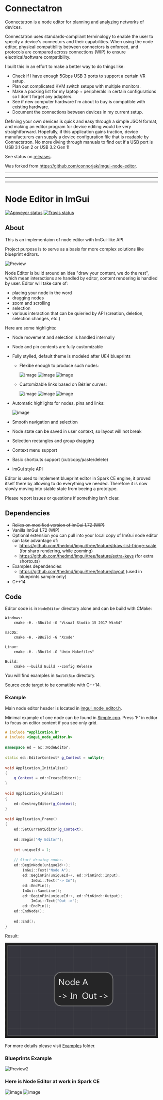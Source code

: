 # Connectatron

Connectatron is a node editor for planning and analyzing networks of devices.

Connectatron uses standards-compliant terminology to enable the user to specify a device's connectors and their capabilities. When using the node editor, physical compatibility between connectors is enforced, and protocols are compared across connections (WIP) to ensure electrical/software compatibility.

I built this in an effort to make a better way to do things like:
- Check if I have enough 5Gbps USB 3 ports to support a certain VR setup.
- Plan out complicated KVM switch setups with multiple monitors.
- Make a packing list for my laptop + peripherals in certain configurations so I don't forget any adapters.
- See if new computer hardware I'm about to buy is compatible with existing hardware.
- Document the connections between devices in my current setup.

Defining your own devices is quick and easy through a simple JSON format, and making an editor program for device editing would be very straightforward. Hopefully, if this application gains traction, device manufacturers can supply a device configuration file that is readable by Connectatron. No more diving through manuals to find out if a USB port is USB 3.1 Gen 2 or USB 3.2 Gen 1!

See status on [releases](https://github.com/connorjak/Connectatron/releases).

Was forked from https://github.com/connorjak/imgui-node-editor.

--- 
--- 
--- 

# Node Editor in ImGui

[![Appveyor status](https://ci.appveyor.com/api/projects/status/lm0io3m8mv7avacp/branch/master?svg=true)](https://ci.appveyor.com/project/thedmd/imgui-node-editor/branch/master)
[![Travis status](https://travis-ci.org/thedmd/imgui-node-editor.svg?branch=master)](https://travis-ci.org/thedmd/imgui-node-editor)


## About

This is an implementaion of node editor with ImGui-like API.

Project purpose is to serve as a basis for more complex solutions like blueprint editors.

![Preview](Screenshots/node_editor_overview.gif)

Node Editor is build around an idea "draw your content, we do the rest", which mean interactions are handled by editor, content rendering is handled by user. Editor will take care of:
 * placing your node in the word
 * dragging nodes
 * zoom and scrolling
 * selection
 * various interaction that can be quieried by API (creation, deletion, selection changes, etc.)

Here are some highlights:
 * Node movement and selection is handled internally
 * Node and pin contents are fully customizable
 * Fully stylled, default theme is modeled after UE4 blueprints
    - Flexibe enough to produce such nodes:

        ![image](https://user-images.githubusercontent.com/1197433/60381408-c3895b00-9a54-11e9-8312-d9fc9af63347.png)
        ![image](https://user-images.githubusercontent.com/1197433/60381400-a3599c00-9a54-11e9-9c51-a88f25f7db07.png)
        ![image](https://user-images.githubusercontent.com/1197433/60381589-7d81c680-9a57-11e9-87b1-9f73ec33bea4.png)
    - Customizable links based on Bézier curves:

        ![image](https://user-images.githubusercontent.com/1197433/60381475-ac973880-9a55-11e9-9ad9-5862975cd2b8.png)
        ![image](https://user-images.githubusercontent.com/1197433/60381467-9db08600-9a55-11e9-9868-2ae849f67de9.png)
        ![image](https://user-images.githubusercontent.com/1197433/60381488-cd5f8e00-9a55-11e9-8346-1f4c8d6bea22.png)
 * Automatic highlights for nodes, pins and links:

    ![image](https://user-images.githubusercontent.com/1197433/60381536-9e95e780-9a56-11e9-80bb-dad0d3d9557a.png)
 * Smooth navigation and selection
 * Node state can be saved in user context, so layout will not break
 * Selection rectangles and group dragging
 * Context menu support
 * Basic shortcuts support (cut/copy/paste/delete)
 * ImGui style API

Editor is used to implement blueprint editor in Spark CE engine, it proved itself there by allowing to do everything we needed. Therefore it is now slowly moving into stable state from beeing a prototype.

Please report issues or questions if something isn't clear.

## Dependencies

 * ~~Relies on modified version of ImGui 1.72 (WIP)~~
 * Vanilla ImGui 1.72 (WIP)
 * Optional extension you can pull into your local copy of ImGui node editor can take advantage of:
    - https://github.com/thedmd/imgui/tree/feature/draw-list-fringe-scale (for sharp rendering, while zooming)
    - https://github.com/thedmd/imgui/tree/feature/extra-keys (for extra shortcuts)
 * Examples dependencies:
    - https://github.com/thedmd/imgui/tree/feature/layout (used in blueprints sample only)
 * C++14

## Code

Editor code is in `NodeEditor` directory alone and can be build with CMake:
```
Windows:
    cmake -H. -BBuild -G "Visual Studio 15 2017 Win64"

macOS:
    cmake -H. -BBuild -G "Xcode"

Linux:
    cmake -H. -BBuild -G "Unix Makefiles"

Build:
    cmake --build Build --config Release
```
You will find examples in `Build\Bin` directory.

Source code target to be comatible with C++14.

### Example

Main node editor header is located in [imgui_node_editor.h](NodeEditor/Include/imgui_node_editor.h).

Minimal example of one node can be found in [Simple.cpp](Examples/00-Simple/Simple.cpp).
Press 'F' in editor to focus on editor content if you see only grid.
```cpp
# include "Application.h"
# include <imgui_node_editor.h>

namespace ed = ax::NodeEditor;

static ed::EditorContext* g_Context = nullptr;

void Application_Initialize()
{
    g_Context = ed::CreateEditor();
}

void Application_Finalize()
{
    ed::DestroyEditor(g_Context);
}

void Application_Frame()
{
    ed::SetCurrentEditor(g_Context);

    ed::Begin("My Editor");

    int uniqueId = 1;

    // Start drawing nodes.
    ed::BeginNode(uniqueId++);
        ImGui::Text("Node A");
        ed::BeginPin(uniqueId++, ed::PinKind::Input);
            ImGui::Text("-> In");
        ed::EndPin();
        ImGui::SameLine();
        ed::BeginPin(uniqueId++, ed::PinKind::Output);
            ImGui::Text("Out ->");
        ed::EndPin();
    ed::EndNode();

    ed::End();
}
```

Result:

![00-Simple.png](Screenshots/00-Simple.png)

For more details please visit [Examples](Examples) folder.

### Blueprints Example

![Preview2](https://user-images.githubusercontent.com/1197433/60053458-2f2b9b00-96d8-11e9-92f9-08aff63b2023.png)

### Here is Node Editor at work in Spark CE
![image](https://user-images.githubusercontent.com/1197433/60381756-174a7300-9a5a-11e9-9a04-00f10565e05e.png)
![image](https://user-images.githubusercontent.com/1197433/60381760-2f21f700-9a5a-11e9-9053-c0547a9cc40a.png)
